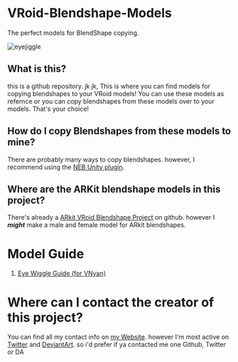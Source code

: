 # VRoid-Blendshape-Models
The perfect models for BlendShape copying.

![eyejiggle](eyejiggle_resize.gif?raw=true "EyeJiggle")

## What is this?
this is a github repository. jk jk, This is where you can find models for copying blendshapes to your VRoid models! You can use these models as refernce or you can copy blendshapes from these models over to your models. That's your choice!


## How do I copy Blendshapes from these models to mine?
There are probably many ways to copy blendshapes. however, I recommend using the [NEB Unity plugin](https://youtu.be/Q1_obTcE_uE?si=u3zEuuFVkXCMgt61).


## Where are the ARKit blendshape models in this project?
There's already a [ARkit VRoid Blendshape Project](https://github.com/hinzka/52blendshapes-for-VRoid-face) on github. however I _**might**_ make a male and female model for ARkit blendshapes.

# Model Guide
1. [Eye Wiggle Guide (for VNyan)](joemama)

# Where can I contact the creator of this project?
You can find all my contact info on [my Website](https://cappyadams.github.io/aboutme.html#contact). however I'm most active on [Twitter](https://twitter.com/YuriMayori) and [DeviantArt](https://www.deviantart.com/cappyadams). so i'd prefer if ya contacted me one Github, Twitter or DA
